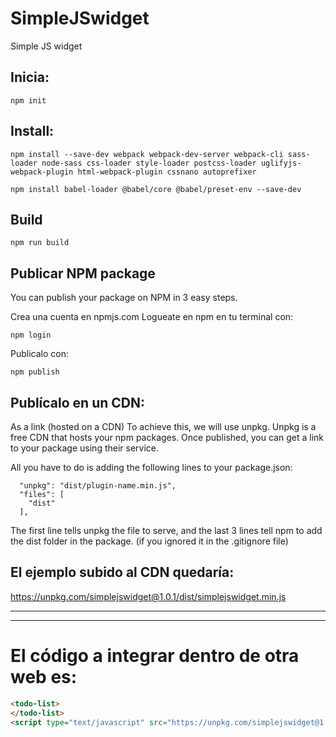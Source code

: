 # SimpleJSwidget
Simple JS widget

## Inicia:
``` 
npm init
``` 

## Install:
``` 
npm install --save-dev webpack webpack-dev-server webpack-cli sass-loader node-sass css-loader style-loader postcss-loader uglifyjs-webpack-plugin html-webpack-plugin cssnano autoprefixer
```
```
npm install babel-loader @babel/core @babel/preset-env --save-dev
```

## Build
```
npm run build
```

## Publicar NPM package
You can publish your package on NPM in 3 easy steps.

Crea una cuenta en npmjs.com
Logueate en npm en tu terminal con:
```
npm login
```
Publicalo con: 
```
npm publish
```
## Publícalo en un CDN:
As a link (hosted on a CDN)
To achieve this, we will use unpkg. Unpkg is a free CDN that hosts your npm packages. Once published, you can get a link to your package using their service.

All you have to do is adding the following lines to your package.json:

```
  "unpkg": "dist/plugin-name.min.js",
  "files": [
    "dist"
  ],
```
The first line tells unpkg the file to serve, and the last 3 lines tell npm to add the dist folder in the package. (if you ignored it in the .gitignore file)

## El ejemplo subido al CDN quedaría:
https://unpkg.com/simplejswidget@1.0.1/dist/simplejswidget.min.js

___________________________________
___________________________________

# El código a integrar dentro de otra web es:
```html
<todo-list>
</todo-list>
<script type="text/javascript" src="https://unpkg.com/simplejswidget@1.0.1/dist/simplejswidget.min.js"></script>
```